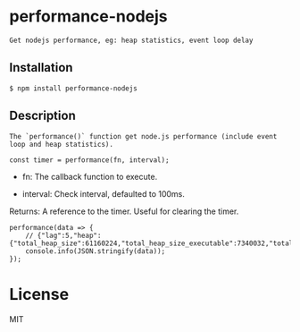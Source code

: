# performance-nodejs

	Get nodejs performance, eg: heap statistics, event loop delay

## Installation

```
$ npm install performance-nodejs
```

## Description
	The `performance()` function get node.js performance (include event loop and heap statistics). 

```
const timer = performance(fn, interval);
```

* fn: The callback function to execute.

* interval: Check interval, defaulted to 100ms.

Returns: A reference to the timer. Useful for clearing the timer. 


```
performance(data => {
	// {"lag":5,"heap":{"total_heap_size":61160224,"total_heap_size_executable":7340032,"total_physical_size":61160224,"total_available_size":1477373760,"used_heap_size":32845320,"heap_size_limit":1535115264}}
	console.info(JSON.stringify(data));
});
```

# License

MIT